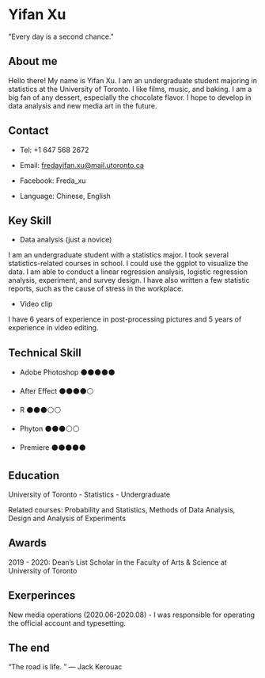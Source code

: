 # Yifan Xu
"Every day is a second chance."


## About me
Hello there! My name is Yifan Xu. I am an undergraduate student majoring in statistics at the University of Toronto. I like films, music, and baking. I am a big fan of any dessert, especially the chocolate flavor. I hope to develop in data analysis and new media art in the future.



## Contact

- Tel: +1 647 568 2672 

- Email: fredayifan.xu@mail.utoronto.ca

- Facebook: Freda_xu

- Language: Chinese, English



## Key Skill

- Data analysis (just a novice)

I am an undergraduate student with a statistics major. I took several statistics-related courses in school. I could use the ggplot to visualize the data. I am able to conduct a linear regression analysis, logistic regression analysis, experiment, and survey design. I have also written a few statistic reports, such as the cause of stress in the workplace.

- Video clip

I have 6 years of experience in post-processing pictures and 5 years of experience in video editing.


## Technical Skill

- Adobe Photoshop  ⚫️⚫️⚫️⚫️⚫️

- After Effect  ⚫️⚫️⚫️⚫️⚪

- R  ⚫️⚫️⚫️⚪⚪

- Phyton  ⚫️⚫️⚫️⚪⚪

- Premiere  ⚫️⚫️⚫️⚫️⚫️




## Education

University of Toronto - Statistics - Undergraduate

Related courses: Probability and Statistics, Methods of Data Analysis, Design and Analysis of Experiments






## Awards

2019 - 2020: Dean’s List Scholar in the Faculty of Arts & Science at University of Toronto





## Exerperinces

New media operations (2020.06-2020.08) -  I was responsible for operating the official account and typesetting.







## The end


“The road is life. ”  ― Jack Kerouac
